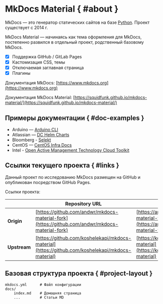 # MkDocs Material { #about }

MkDocs — это генератор статических сайтов на базе [Python](https://www.python.org/). Проект существует с 2014 г.

MkDocs Material — начинаясь как тема оформления для MkDocs, постепенно развился в отдельный проект, родственный базовому MkDocs.


- [x] Поддержка GitHub / GitLab Pages
- [x] Кастомизация CSS, темы
- [x] Отключаемая заглавная страница
- [x] Плагины

Документация MkDocs: [https://www.mkdocs.org](https://www.mkdocs.org)

Документация MkDocs Material: [https://squidfunk.github.io/mkdocs-material/](https://squidfunk.github.io/mkdocs-material/)

## Примеры документации { #doc-examples }

* Arduino — [Arduino CLI](https://arduino.github.io/arduino-cli/0.21/)
* Atlassian — [DC Helm Charts ](https://atlassian.github.io/data-center-helm-charts/)
* Bloomberg - [Selekt](https://bloomberg.github.io/selekt/)
* CentOS — [CentOS Infra Docs](https://docs.infra.centos.org/)
* Intel - [Open Active Management Technology Cloud Toolkit](https://open-amt-cloud-toolkit.github.io/docs/2.2/)

## Ссылки текущего проекта { #links }

Данный проект по исследованию MkDocs размещен на GitHub и опубликован посредством GitHub Pages.

Ссылки проекта:


|  |Repository URL|GitHub Pages URL|
|--|--|--|
|**Origin**|[https://github.com/andwr/mkdocs-material-fork](https://github.com/andwr/mkdocs-material-fork)|[https://andwr.github.io/mkdocs-material-fork](https://andwr.github.io/mkdocs-material-fork)|
|**Upstream**|[https://github.com/koshelekapi/mkdocs-material](https://github.com/koshelekapi/mkdocs-material)|[https://koshelekapi.github.io/mkdocs-material](https://koshelekapi.github.io/mkdocs-material)|



## Базовая структура проекта { #project-layout }

    mkdocs.yml      # Файл конфигурации
    docs/
        index.md    # Домашняя страница
        ...         # Статьи MD
